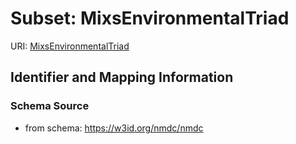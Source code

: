 # Subset: MixsEnvironmentalTriad

URI: [MixsEnvironmentalTriad](MixsEnvironmentalTriad.md)




## Identifier and Mapping Information







### Schema Source


* from schema: https://w3id.org/nmdc/nmdc

























































































































































































































































































































































































































































































































































































































































































































































































































































































































































































































































































































